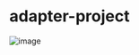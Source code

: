# adapter-project

![image](https://github.com/user-attachments/assets/ab74f9ff-37be-47a1-b3c4-052b62ef1b80)
